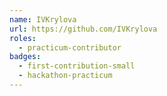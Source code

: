 ```yaml
---
name: IVKrylova
url: https://github.com/IVKrylova
roles:
  - practicum-contributor
badges:
  - first-contribution-small
  - hackathon-practicum
---
```

